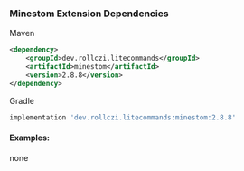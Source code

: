 ### Minestom Extension Dependencies
Maven
```xml
<dependency>
    <groupId>dev.rollczi.litecommands</groupId>
    <artifactId>minestom</artifactId>
    <version>2.8.8</version>
</dependency>
```
Gradle
```groovy
implementation 'dev.rollczi.litecommands:minestom:2.8.8'
```

#### Examples:
none
